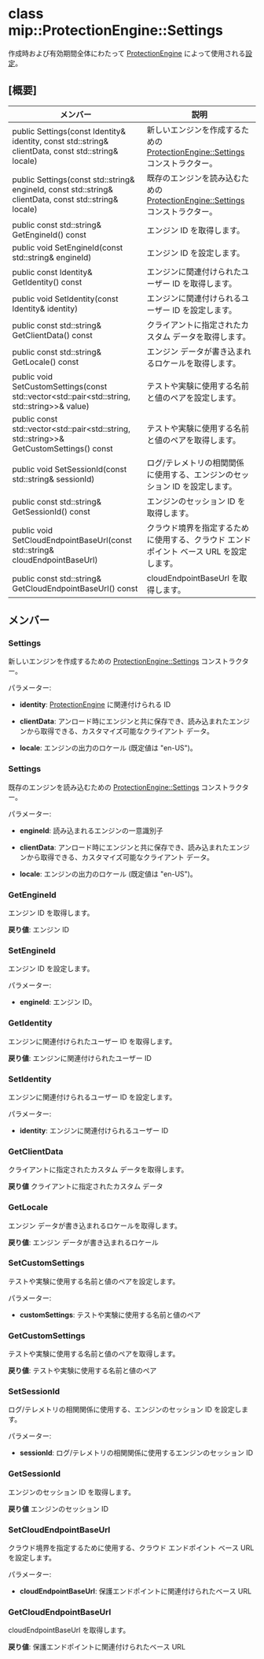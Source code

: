 # <a name="class-mipprotectionenginesettings"></a>class mip::ProtectionEngine::Settings 
作成時および有効期間全体にわたって [ProtectionEngine](class_mip_protectionengine.md) によって使用される[設定](class_mip_protectionengine_settings.md)。
  
## <a name="summary"></a>[概要]
 メンバー                        | 説明                                
--------------------------------|---------------------------------------------
 public Settings(const Identity& identity, const std::string& clientData, const std::string& locale)  |  新しいエンジンを作成するための [ProtectionEngine::Settings](class_mip_protectionengine_settings.md) コンストラクター。
 public Settings(const std::string& engineId, const std::string& clientData, const std::string& locale)  |  既存のエンジンを読み込むための [ProtectionEngine::Settings](class_mip_protectionengine_settings.md) コンストラクター。
 public const std::string& GetEngineId() const  |  エンジン ID を取得します。
 public void SetEngineId(const std::string& engineId)  |  エンジン ID を設定します。
 public const Identity& GetIdentity() const  |  エンジンに関連付けられたユーザー ID を取得します。
 public void SetIdentity(const Identity& identity)  |  エンジンに関連付けられるユーザー ID を設定します。
 public const std::string& GetClientData() const  |  クライアントに指定されたカスタム データを取得します。
 public const std::string& GetLocale() const  |  エンジン データが書き込まれるロケールを取得します。
public void SetCustomSettings(const std::vector<std::pair<std::string, std::string>>& value)  |  テストや実験に使用する名前と値のペアを設定します。
public const std::vector<std::pair<std::string, std::string>>& GetCustomSettings() const  |  テストや実験に使用する名前と値のペアを取得します。
 public void SetSessionId(const std::string& sessionId)  |  ログ/テレメトリの相関関係に使用する、エンジンのセッション ID を設定します。
 public const std::string& GetSessionId() const  |  エンジンのセッション ID を取得します。
 public void SetCloudEndpointBaseUrl(const std::string& cloudEndpointBaseUrl)  |  クラウド境界を指定するために使用する、クラウド エンドポイント ベース URL を設定します。
 public const std::string& GetCloudEndpointBaseUrl() const  |  cloudEndpointBaseUrl を取得します。
  
## <a name="members"></a>メンバー
  
### <a name="settings"></a>Settings
新しいエンジンを作成するための [ProtectionEngine::Settings](class_mip_protectionengine_settings.md) コンストラクター。

パラメーター:  
* **identity**: [ProtectionEngine](class_mip_protectionengine.md) に関連付けられる ID


* **clientData**: アンロード時にエンジンと共に保存でき、読み込まれたエンジンから取得できる、カスタマイズ可能なクライアント データ。 


* **locale**: エンジンの出力のロケール (既定値は "en-US")。


  
### <a name="settings"></a>Settings
既存のエンジンを読み込むための [ProtectionEngine::Settings](class_mip_protectionengine_settings.md) コンストラクター。

パラメーター:  
* **engineId**: 読み込まれるエンジンの一意識別子 


* **clientData**: アンロード時にエンジンと共に保存でき、読み込まれたエンジンから取得できる、カスタマイズ可能なクライアント データ。 


* **locale**: エンジンの出力のロケール (既定値は "en-US")。


  
### <a name="getengineid"></a>GetEngineId
エンジン ID を取得します。

  
**戻り値**: エンジン ID
  
### <a name="setengineid"></a>SetEngineId
エンジン ID を設定します。

パラメーター:  
* **engineId**: エンジン ID。


  
### <a name="getidentity"></a>GetIdentity
エンジンに関連付けられたユーザー ID を取得します。

  
**戻り値**: エンジンに関連付けられたユーザー ID
  
### <a name="setidentity"></a>SetIdentity
エンジンに関連付けられるユーザー ID を設定します。

パラメーター:  
* **identity**: エンジンに関連付けられるユーザー ID


  
### <a name="getclientdata"></a>GetClientData
クライアントに指定されたカスタム データを取得します。

  
**戻り値** クライアントに指定されたカスタム データ
  
### <a name="getlocale"></a>GetLocale
エンジン データが書き込まれるロケールを取得します。

  
**戻り値**: エンジン データが書き込まれるロケール
  
### <a name="setcustomsettings"></a>SetCustomSettings
テストや実験に使用する名前と値のペアを設定します。

パラメーター:  
* **customSettings**: テストや実験に使用する名前と値のペア


  
### <a name="getcustomsettings"></a>GetCustomSettings
テストや実験に使用する名前と値のペアを取得します。

  
**戻り値**: テストや実験に使用する名前と値のペア
  
### <a name="setsessionid"></a>SetSessionId
ログ/テレメトリの相関関係に使用する、エンジンのセッション ID を設定します。

パラメーター:  
* **sessionId**: ログ/テレメトリの相関関係に使用するエンジンのセッション ID


  
### <a name="getsessionid"></a>GetSessionId
エンジンのセッション ID を取得します。

  
**戻り値** エンジンのセッション ID
  
### <a name="setcloudendpointbaseurl"></a>SetCloudEndpointBaseUrl
クラウド境界を指定するために使用する、クラウド エンドポイント ベース URL を設定します。

パラメーター:  
* **cloudEndpointBaseUrl**: 保護エンドポイントに関連付けられたベース URL


  
### <a name="getcloudendpointbaseurl"></a>GetCloudEndpointBaseUrl
cloudEndpointBaseUrl を取得します。

  
**戻り値**: 保護エンドポイントに関連付けられたベース URL